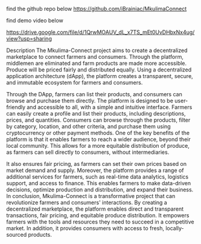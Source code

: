 find the github repo below
https://github.com/iBrainiac/MkulimaConnect


find demo video below


https://drive.google.com/file/d/1QrwMOAUV_dL_x7TS_mEt0UvDHbxNx4ug/view?usp=sharing

Description
The Mkulima-Connect project aims to create a decentralized marketplace to connect farmers and consumers. Through the platform, middlemen are eliminated and farm products are made more accessible. Produce will be priced fairly and distributed equally. Using a decentralized application architecture (dApp), the platform creates a transparent, secure, and immutable ecosystem for farmers and consumers. 

Through the DApp, farmers can list their products, and consumers can browse and purchase them directly. The platform is designed to be user-friendly and accessible to all, with a simple and intuitive interface. Farmers can easily create a profile and list their products, including descriptions, prices, and quantities. Consumers can browse through the products, filter by category, location, and other criteria, and purchase them using cryptocurrency or other payment methods. One of the key benefits of the platform is that it enables farmers to reach a wider audience, beyond their local community. This allows for a more equitable distribution of produce, as farmers can sell directly to consumers, without intermediaries. 

It also ensures fair pricing, as farmers can set their own prices based on market demand and supply. Moreover, the platform provides a range of additional services for farmers, such as real-time data analytics, logistics support, and access to finance. This enables farmers to make data-driven decisions, optimize production and distribution, and expand their business. In conclusion, Mkulima-Connect is a transformative project that can revolutionize farmers and consumers' interactions. By creating a decentralized marketplace, the platform enables direct and transparent transactions, fair pricing, and equitable produce distribution. It empowers farmers with the tools and resources they need to succeed in a competitive market. In addition, it provides consumers with access to fresh, locally-sourced products.
